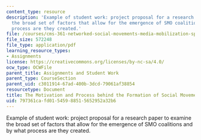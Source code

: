```yaml
---
content_type: resource
description: 'Example of student work: project proposal for a research paper to examine
  the broad set of factors that allow for the emergence of SMO coalitions and by what
  process are they created.'
file: /courses/cms-361-networked-social-movements-media-mobilization-spring-2014/797361cafd01545988515652952a32b6_MITCMS_361S14_Motivation.pdf
file_size: 572248
file_type: application/pdf
learning_resource_types:
- Assignments
license: https://creativecommons.org/licenses/by-nc-sa/4.0/
ocw_type: OCWFile
parent_title: Assignments and Student Work
parent_type: CourseSection
parent_uid: c3011914-67ad-400b-3dcd-79061af38854
resourcetype: Document
title: The Motivation and Process behind the Formation of Social Movement Coalitions
uid: 797361ca-fd01-5459-8851-5652952a32b6
---
```

Example of student work: project proposal for a research paper to examine the broad set of factors that allow for the emergence of SMO coalitions and by what process are they created.